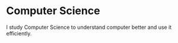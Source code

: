 # Computer Science

I study Computer Science to understand computer better and use it efficiently.

